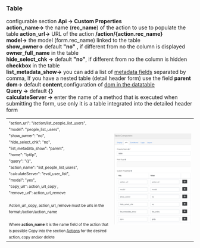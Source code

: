 ### Table
configurable section **Api → Custom Properties**  
**action_name→** the name (**rec_name**) of the action to use to populate the table
**action_url→** URL of the action  **/action/{action.rec_name}**  
**model→** the model (form.rec_name) linked to the table  
**show_owner→** default **"no"** , if different from no the column is displayed **owner_full_name** in the table  
**hide_select_chk →** default **"no"**, if different from no the column is hidden **checkbox** in the table  
**list_metadata_show→** you can add a list of [metadata fields](../../base.md#metadata) separated by comma, If you have a nested table (detail header form) use the field **parent**  
**dom→** default **content**,configuration of [dom in the datatable](https://datatables.net/reference/option/dom "dom")  
**Query →** default **{}**   
**calculateServer →** enter the name of a method that is executed when submitting the form, use only it is a table integrated into the detailed header form 

<table>
 <tr >
   <td valign=top>
       <font size = 1>
       "action_url": "/action/list_people_list_users",<br>
      "model": "people_list_users",<br>
      "show_owner": "no",<br>
      "hide_select_chk": "no",<br>
      "list_metadata_show": "parent",<br>
      "home": "iptilp",<br>
      "query": "{}",<br>
      "action_name": "list_people_list_users",<br>
      "calculateServer": "eval_user_list",<br>
      "modal": "yes",<br>
      "copy_url":  action_url_copy ,<br>
      "remove_url":  action_url_remove <br><br>
      Action_url_copy, action_url_remove must be urls in the format:/action/action_name<br><br>
      Where <b>action_name</b> it is the name field of the action that is possible Copy into the section <a href=https://docs.google.com/document/d/1eSXA8a7Gd9tm-iV7kv4eN7dPhJgc4OInUUwxjZ6DXpY/edit#bookmark=id.ci2ew347c7uv> Actions</a> for the desired action, copy and/or delete</font>
   </td>
   <td>
   <img src="../../../img/componenti/data/table_img1.png" alt="Panel">
   </td>
 </tr>
</table>
